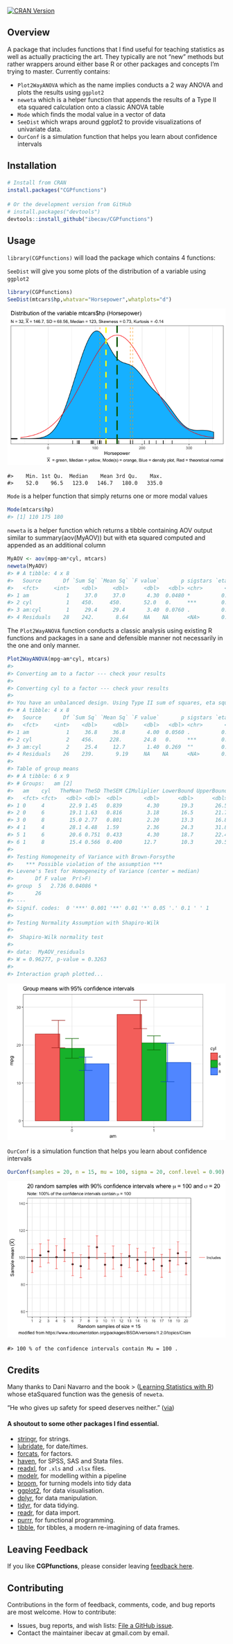 
<!-- README.md is generated from this README.Rmd. Please edit the .rmd file not the .md file -->

[![CRAN
Version](http://www.r-pkg.org/badges/version/CGPfunctions)](http://CRAN.R-project.org/package=CGPfunctions)

<!--  #' tidyverse <img src="man/figures/logo.png" align="right" />  -->

## Overview

A package that includes functions that I find useful for teaching
statistics as well as actually practicing the art. They typically are
not “new” methods but rather wrappers around either base R or other
packages and concepts I’m trying to master. Currently contains:

  - `Plot2WayANOVA` which as the name implies conducts a 2 way ANOVA and
    plots the results using `ggplot2`
  - `neweta` which is a helper function that appends the results of a
    Type II eta squared calculation onto a classic ANOVA table
  - `Mode` which finds the modal value in a vector of data
  - `SeeDist` which wraps around ggplot2 to provide visualizations of
    univariate data.
  - `OurConf` is a simulation function that helps you learn about
    confidence intervals

## Installation

``` r
# Install from CRAN
install.packages("CGPfunctions")

# Or the development version from GitHub
# install.packages("devtools")
devtools::install_github("ibecav/CGPfunctions")
```

## Usage

`library(CGPfunctions)` will load the package which contains 4
functions:

`SeeDist` will give you some plots of the distribution of a variable
using `ggplot2`

``` r
library(CGPfunctions)
SeeDist(mtcars$hp,whatvar="Horsepower",whatplots="d")
```

![](README-SeeDist-1.png)<!-- -->

    #>    Min. 1st Qu.  Median    Mean 3rd Qu.    Max. 
    #>    52.0    96.5   123.0   146.7   180.0   335.0

`Mode` is a helper function that simply returns one or more modal values

``` r
Mode(mtcars$hp)
#> [1] 110 175 180
```

`neweta` is a helper function which returns a tibble containing AOV
output similar to summary(aov(MyAOV)) but with eta squared computed and
appended as an additional column

``` r
MyAOV <- aov(mpg~am*cyl, mtcars)
neweta(MyAOV)
#> # A tibble: 4 x 8
#>   Source       Df `Sum Sq` `Mean Sq` `F value`       p sigstars `eta sq`
#>   <fct>     <int>    <dbl>     <dbl>     <dbl>   <dbl> <chr>       <dbl>
#> 1 am            1     37.0     37.0       4.30  0.0480 *          0.0330
#> 2 cyl           1    450.     450.       52.0   0.     ***        0.399 
#> 3 am:cyl        1     29.4     29.4       3.40  0.0760 .          0.0260
#> 4 Residuals    28    242.       8.64     NA    NA      <NA>       0.215
```

The `Plot2WayANOVA` function conducts a classic analysis using existing
R functions and packages in a sane and defensible manner not necessarily
in the one and only manner.

``` r
Plot2WayANOVA(mpg~am*cyl, mtcars)
#> 
#> Converting am to a factor --- check your results
#> 
#> Converting cyl to a factor --- check your results
#> 
#> You have an unbalanced design. Using Type II sum of squares, eta squared may not sum to 1.0
#> # A tibble: 4 x 8
#>   Source       Df `Sum Sq` `Mean Sq` `F value`       p sigstars `eta sq`
#>   <fct>     <int>    <dbl>     <dbl>     <dbl>   <dbl> <chr>       <dbl>
#> 1 am            1     36.8     36.8       4.00  0.0560 .          0.0330
#> 2 cyl           2    456.     228.       24.8   0.     ***        0.405 
#> 3 am:cyl        2     25.4     12.7       1.40  0.269  ""         0.0230
#> 4 Residuals    26    239.       9.19     NA    NA      <NA>       0.212
#> 
#> Table of group means
#> # A tibble: 6 x 9
#> # Groups:   am [2]
#>   am    cyl   TheMean TheSD TheSEM CIMuliplier LowerBound UpperBound     N
#>   <fct> <fct>   <dbl> <dbl>  <dbl>       <dbl>      <dbl>      <dbl> <int>
#> 1 0     4        22.9 1.45   0.839        4.30       19.3       26.5     3
#> 2 0     6        19.1 1.63   0.816        3.18       16.5       21.7     4
#> 3 0     8        15.0 2.77   0.801        2.20       13.3       16.8    12
#> 4 1     4        28.1 4.48   1.59         2.36       24.3       31.8     8
#> 5 1     6        20.6 0.751  0.433        4.30       18.7       22.4     3
#> 6 1     8        15.4 0.566  0.400       12.7        10.3       20.5     2
#> 
#> Testing Homogeneity of Variance with Brown-Forsythe
#>    *** Possible violation of the assumption ***
#> Levene's Test for Homogeneity of Variance (center = median)
#>       Df F value  Pr(>F)  
#> group  5   2.736 0.04086 *
#>       26                  
#> ---
#> Signif. codes:  0 '***' 0.001 '**' 0.01 '*' 0.05 '.' 0.1 ' ' 1
#> 
#> Testing Normality Assumption with Shapiro-Wilk
#> 
#>  Shapiro-Wilk normality test
#> 
#> data:  MyAOV_residuals
#> W = 0.96277, p-value = 0.3263
#> 
#> Interaction graph plotted...
```

![](README-Plot2WayANOVA-1.png)<!-- -->

`OurConf` is a simulation function that helps you learn about confidence
intervals

``` r
OurConf(samples = 20, n = 15, mu = 100, sigma = 20, conf.level = 0.90)
```

![](README-OurConf-1.png)<!-- -->

    #> 100 % of the confidence intervals contain Mu = 100 .

## Credits

Many thanks to Dani Navarro and the book \> ([Learning Statistics with
R](http://www.compcogscisydney.com/learning-statistics-with-r.html))
whose etaSquared function was the genesis of `neweta`.

“He who gives up safety for speed deserves neither.”
([via](https://twitter.com/hadleywickham/status/504368538874703872))

#### A shoutout to some other packages I find essential.

  - [stringr](https://github.com/tidyverse/stringr), for strings.
  - [lubridate](https://github.com/hadley/lubridate), for date/times.
  - [forcats](https://github.com/hadley/forcats), for factors.
  - [haven](https://github.com/hadley/haven), for SPSS, SAS and Stata
    files.
  - [readxl](https://github.com/hadley/readxl), for `.xls` and `.xlsx`
    files.
  - [modelr](https://github.com/hadley/modelr), for modelling within a
    pipeline
  - [broom](https://github.com/dgrtwo/broom), for turning models into
    tidy data
  - [ggplot2](http://ggplot2.tidyverse.org), for data visualisation.
  - [dplyr](http://dplyr.tidyverse.org), for data manipulation.
  - [tidyr](http://tidyr.tidyverse.org), for data tidying.
  - [readr](http://readr.tidyverse.org), for data import.
  - [purrr](http://purrr.tidyverse.org), for functional programming.
  - [tibble](http://tibble.tidyverse.org), for tibbles, a modern
    re-imagining of data frames.

## Leaving Feedback

If you like **CGPfunctions**, please consider leaving [feedback
here](https://github.com/ibecav/CGPfunctions/issues).

## Contributing

Contributions in the form of feedback, comments, code, and bug reports
are most welcome. How to contribute:

  - Issues, bug reports, and wish lists: [File a GitHub
    issue](https://github.com/ibecav/CGPfunctions/issues).
  - Contact the maintainer ibecav at gmail.com by email.
